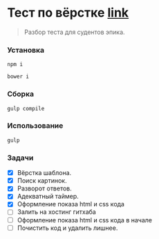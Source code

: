 ﻿Тест по вёрстке [link](http://epixx.ru/)
=====================================================================

> Разбор теста для судентов эпика.

### Установка

```
npm i
```
```
bower i
```

### Сборка

```
gulp compile
```

### Использование
```
gulp
```

### Задачи

- [x] Вёрстка шаблона.
- [x] Поиск картинок.
- [x] Разворот ответов.
- [x] Адекватный таймер.
- [x] Оформление показа html и css кода
- [ ] Залить на хостинг гитхаба
- [ ] Оформление показа html и css кода в начале
- [ ] Почистить код и удалить лишнее.